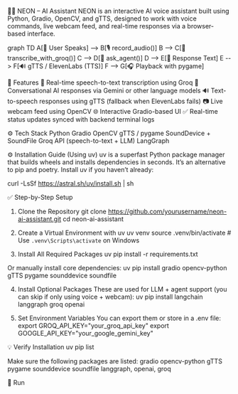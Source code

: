🧑‍🚀 NEON – AI Assistant
NEON is an interactive AI voice assistant built using Python, Gradio, OpenCV, and gTTS, designed to work with voice commands, live webcam feed, and real-time responses via a browser-based interface.

graph TD
A[🎤 User Speaks] --> B[🎙️ record_audio()]
B --> C[🧠 transcribe_with_groq()]
C --> D[📨 ask_agent()]
D --> E[🧾 Response Text]
E --> F[🔊 gTTS / ElevenLabs (TTS)]
F --> G[🎧 Playback with pygame]

🔧 Features
🎤 Real-time speech-to-text transcription using Groq
🤖 Conversational AI responses via Gemini or other language models
🔊 Text-to-speech responses using gTTS (fallback when ElevenLabs fails)
📷 Live webcam feed using OpenCV
🌐 Interactive Gradio-based UI
✅ Real-time status updates synced with backend terminal logs

⚙️ Tech Stack
Python
Gradio
OpenCV
gTTS / pygame
SoundDevice + SoundFile
Groq API (speech-to-text + LLM)
LangGraph 

⚙️ Installation Guide (Using uv)
uv is a superfast Python package manager that builds wheels and installs dependencies in seconds. It’s an alternative to pip and poetry.
Install uv if you haven’t already:

curl -LsSf https://astral.sh/uv/install.sh | sh

✅ Step-by-Step Setup
1. Clone the Repository
git clone https://github.com/yourusername/neon-ai-assistant.git
cd neon-ai-assistant

3. Create a Virtual Environment with uv
uv venv
source .venv/bin/activate  # Use `.venv\Scripts\activate` on Windows

5. Install All Required Packages
uv pip install -r requirements.txt

Or manually install core dependencies:
uv pip install gradio opencv-python gTTS pygame sounddevice soundfile

4. Install Optional Packages
These are used for LLM + agent support (you can skip if only using voice + webcam):
uv pip install langchain langgraph groq openai

6. Set Environment Variables
You can export them or store in a .env file:
export GROQ_API_KEY="your_groq_api_key"
export GOOGLE_API_KEY="your_google_gemini_key"

💡 Verify Installation
uv pip list

Make sure the following packages are listed:
gradio
opencv-python
gTTS
pygame
sounddevice
soundfile
langgraph, openai, groq 

🚀 Run 
